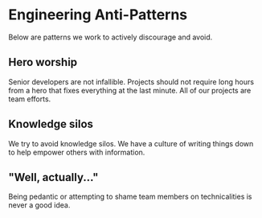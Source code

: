 # Engineering Anti-Patterns

Below are patterns we work to actively discourage and avoid.

## Hero worship

Senior developers are not infallible. Projects should not require long hours from a hero that fixes everything at the
last minute. All of our projects are team efforts.

## Knowledge silos

We try to avoid knowledge silos. We have a culture of writing things down to help empower others with information.

## "Well, actually..."

Being pedantic or attempting to shame team members on technicalities is never a good idea.
